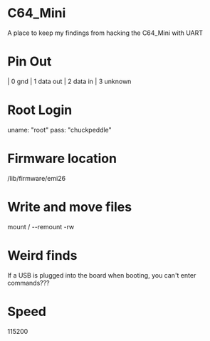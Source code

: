 # C64_Mini
A place to keep my findings from hacking the C64_Mini with UART

# Pin Out
| 0 gnd
| 1 data out
| 2 data in
| 3 unknown

# Root Login
uname: "root"
pass: "chuckpeddle"

# Firmware location 
/lib/firmware/emi26

# Write and move files
mount / --remount -rw


# Weird finds
If a USB is plugged into the board when booting, you can't enter commands??? 

# Speed
115200



